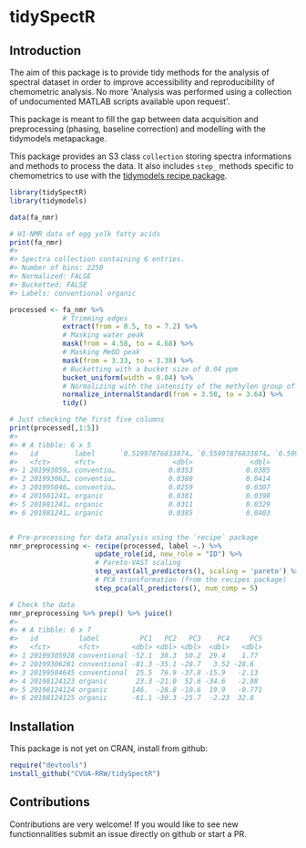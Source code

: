 # tidySpectR

## Introduction

The aim of this package is to provide tidy methods for the 
analysis of spectral dataset in order to improve 
accessibility and reproducibility of chemometric analysis.
No more 'Analysis was performed using a collection of 
undocumented MATLAB scripts available upon request'.

This package is meant to fill the gap between data acquisition 
and preprocessing (phasing, baseline correction) and modelling
with the tidymodels metapackage.

This package provides an S3 class `collection` storing spectra informations
and methods to process the data. It also includes `step_` methods specific
to chemometrics to use with the [tidymodels recipe package](https://github.com/tidymodels/recipes). 

```r
library(tidySpectR)
library(tidymodels)

data(fa_nmr)

# H1-NMR data of egg yolk fatty acids
print(fa_nmr)
#> 
#> Spectra collection containing 6 entries.
#> Number of bins: 2250
#> Normalized: FALSE
#> Bucketted: FALSE
#> Labels: conventional organic

processed <- fa_nmr %>% 
             # Trimming edges
             extract(from = 0.5, to = 7.2) %>% 
             # Masking water peak
             mask(from = 4.58, to = 4.68) %>% 
             # Masking MeOD peak
             mask(from = 3.33, to = 3.38) %>% 
             # Bucketting with a bucket size of 0.04 ppm
             bucket_uniform(width = 0.04) %>% 
             # Normalizing with the intensity of the methylen group of phospahtidylcholin
             normalize_internalStandard(from = 3.58, to = 3.64) %>%
             tidy()

# Just checking the first five columns
print(processed[,1:5]) 
#> 
#> # A tibble: 6 x 5
#>   id         label      `0.51997876833874… `0.55997876833874… `0.59997876833874…
#>   <fct>      <fct>                   <dbl>              <dbl>              <dbl>
#> 1 201993059… conventio…             0.0353             0.0385             0.0442
#> 2 201993062… conventio…             0.0388             0.0414             0.0481
#> 3 201995046… conventio…             0.0259             0.0307             0.0348
#> 4 201981241… organic                0.0381             0.0398             0.0451
#> 5 201981241… organic                0.0311             0.0329             0.0425
#> 6 201981241… organic                0.0385             0.0403             0.0470


# Pre-processing for data analysis using the `recipe` package
nmr_preprocessing <- recipe(processed, label ~.) %>%
                     update_role(id, new_role = "ID") %>% 
                     # Pareto-VAST scaling
                     step_vast(all_predictors(), scaling = 'pareto') %>%
                     # PCA transformation (from the recipes package)
                     step_pca(all_predictors(), num_comp = 5)

# Check the data 
nmr_preprocessing %>% prep() %>% juice()
#> 
#> # A tibble: 6 x 7
#>   id          label          PC1   PC2   PC3    PC4     PC5
#>   <fct>       <fct>        <dbl> <dbl> <dbl>  <dbl>   <dbl>
#> 1 20199305928 conventional -52.1  38.3  50.2  29.4    1.77
#> 2 20199306281 conventional -81.3 -35.1 -28.7   3.52 -28.6
#> 3 20199504645 conventional  25.5  76.9 -37.8 -15.9   -2.13
#> 4 20198124123 organic       23.3 -21.0  52.6 -34.6   -2.98
#> 5 20198124124 organic      146.  -28.8 -10.6  19.9   -0.771
#> 6 20198124125 organic      -61.1 -30.3 -25.7  -2.23  32.8
```

## Installation

This package is not yet on CRAN, install from github:

```r
require("devtools")
install_github("CVUA-RRW/tidySpectR")
```

## Contributions

Contributions are very welcome!
If you would like to see new functionnalities submit an issue directly 
on github or start a PR.